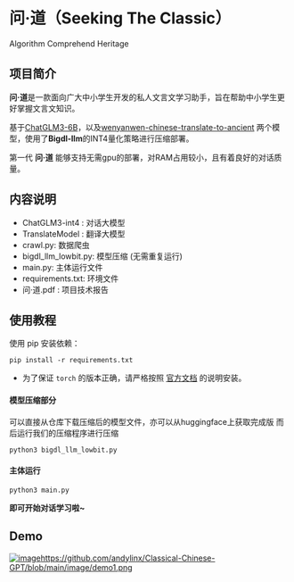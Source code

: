 # 问·道（Seeking The Classic）
Algorithm Comprehend Heritage



## 项目简介
**问·道**是一款面向广大中小学生开发的私人文言文学习助手，旨在帮助中小学生更好掌握文言文知识。

基于[ChatGLM3-6B](https://github.com/THUDM/ChatGLM3)，以及[wenyanwen-chinese-translate-to-ancient](https://huggingface.co/raynardj/wenyanwen-chinese-translate-to-ancient) 两个模型，使用了**Bigdl-llm**的INT4量化策略进行压缩部署。

第一代 **问·道** 能够支持无需gpu的部署，对RAM占用较小，且有着良好的对话质量。



## 内容说明

- ChatGLM3-int4 : 对话大模型
- TranslateModel : 翻译大模型
-  crawl.py: 数据爬虫
-  bigdl_llm_lowbit.py: 模型压缩 (无需重复运行)
- main.py: 主体运行文件
- requirements.txt: 环境文件
- 问·道.pdf : 项目技术报告



## 使用教程

使用 pip 安装依赖：

```
pip install -r requirements.txt
```

- 为了保证 `torch` 的版本正确，请严格按照 [官方文档](https://pytorch.org/get-started/locally/) 的说明安装。



#### 模型压缩部分

可以直接从仓库下载压缩后的模型文件，亦可以从huggingface上获取完成版
而后运行我们的压缩程序进行压缩

```
python3 bigdl_llm_lowbit.py
```



#### 主体运行

```
python3 main.py
```

**即可开始对话学习啦~**





## Demo

[![image]("/image/demo1.png")](https://github.com/andylinx/Classical-Chinese-GPT/blob/main/image/demo1.png)https://github.com/andylinx/Classical-Chinese-GPT/blob/main/image/demo1.png

